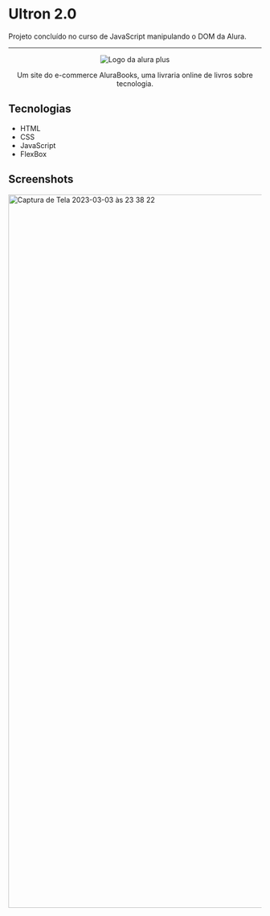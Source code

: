 # Ultron 2.0
Projeto concluído no curso de JavaScript manipulando o DOM da Alura.

<hr>

<p align="center"> <img src="https://github.com/MonicaHillman/alurabooks/blob/aula05/img/Logo.svg" alt="Logo da alura plus"> </p>
<p align="center">Um site do e-commerce AluraBooks, uma livraria online de livros sobre tecnologia.</p>

## Tecnologias
* HTML
* CSS
* JavaScript
* FlexBox

## Screenshots
<img width="1418" alt="Captura de Tela 2023-03-03 às 23 38 22" src="https://user-images.githubusercontent.com/125400699/222871607-70e1e867-b8f7-457d-98a8-e8e37ca865e9.png">
